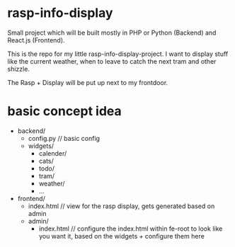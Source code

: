 # rasp-info-display
Small project which will be built mostly in PHP or Python (Backend) and React.js (Frontend).

This is the repo for my little rasp-info-display-project. I want to display stuff like the current weather, when to leave to catch the next tram and other shizzle.

The Rasp + Display will be put up next to my frontdoor.

# basic concept idea

* backend/
	* config.py // basic config
	* widgets/
		* calender/
		* cats/
		* todo/
		* tram/
		* weather/
		* ...
* frontend/
	* index.html // view for the rasp display, gets
				 generated based on admin
	* admin/
		* index.html // configure the index.html within
					 fe-root to look like you want it, 
					 based on the widgets + configure 
					 them here